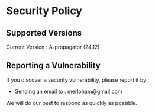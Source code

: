 # Security Policy

## Supported Versions

Current Version : A-propagator (24.12)


## Reporting a Vulnerability

If you discover a security vulnerability, please report it by :
- Sending an email to : merloham@gmail.com

We will do our best to respond as quickly as possible.

